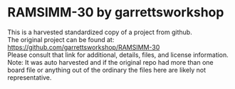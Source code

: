 
# RAMSIMM-30 by garrettsworkshop  
This is a harvested standardized copy of a project from github.  
The original project can be found at:  
https://github.com/garrettsworkshop/RAMSIMM-30  
Please consult that link for additional, details, files, and license information.  
Note: It was auto harvested and if the original repo had more than one board file or anything out of the ordinary the files here are likely not representative.  
    